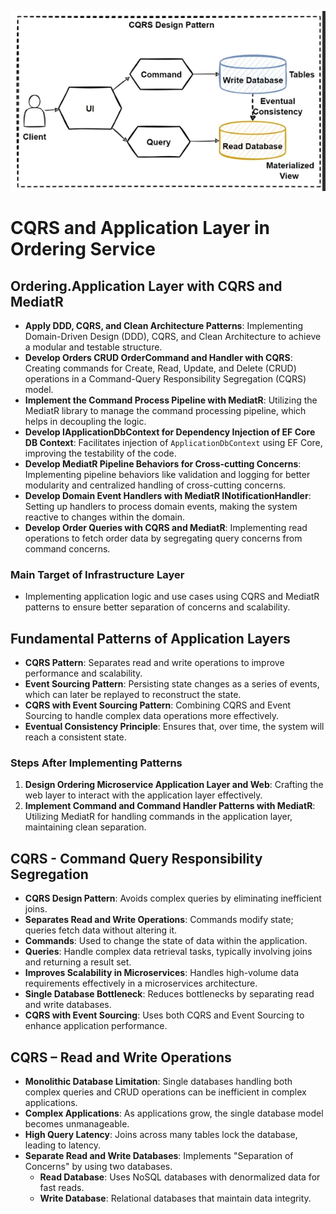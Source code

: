 ![alt text](image-1.png)
# CQRS and Application Layer in Ordering Service

## Ordering.Application Layer with CQRS and MediatR
- **Apply DDD, CQRS, and Clean Architecture Patterns**: Implementing Domain-Driven Design (DDD), CQRS, and Clean Architecture to achieve a modular and testable structure.
- **Develop Orders CRUD OrderCommand and Handler with CQRS**: Creating commands for Create, Read, Update, and Delete (CRUD) operations in a Command-Query Responsibility Segregation (CQRS) model.
- **Implement the Command Process Pipeline with MediatR**: Utilizing the MediatR library to manage the command processing pipeline, which helps in decoupling the logic.
- **Develop IApplicationDbContext for Dependency Injection of EF Core DB Context**: Facilitates injection of `ApplicationDbContext` using EF Core, improving the testability of the code.
- **Develop MediatR Pipeline Behaviors for Cross-cutting Concerns**: Implementing pipeline behaviors like validation and logging for better modularity and centralized handling of cross-cutting concerns.
- **Develop Domain Event Handlers with MediatR INotificationHandler**: Setting up handlers to process domain events, making the system reactive to changes within the domain.
- **Develop Order Queries with CQRS and MediatR**: Implementing read operations to fetch order data by segregating query concerns from command concerns.

### Main Target of Infrastructure Layer
- Implementing application logic and use cases using CQRS and MediatR patterns to ensure better separation of concerns and scalability.

## Fundamental Patterns of Application Layers
- **CQRS Pattern**: Separates read and write operations to improve performance and scalability.
- **Event Sourcing Pattern**: Persisting state changes as a series of events, which can later be replayed to reconstruct the state.
- **CQRS with Event Sourcing Pattern**: Combining CQRS and Event Sourcing to handle complex data operations more effectively.
- **Eventual Consistency Principle**: Ensures that, over time, the system will reach a consistent state.
  
### Steps After Implementing Patterns
1. **Design Ordering Microservice Application Layer and Web**: Crafting the web layer to interact with the application layer effectively.
2. **Implement Command and Command Handler Patterns with MediatR**: Utilizing MediatR for handling commands in the application layer, maintaining clean separation.

## CQRS - Command Query Responsibility Segregation
- **CQRS Design Pattern**: Avoids complex queries by eliminating inefficient joins.  
- **Separates Read and Write Operations**: Commands modify state; queries fetch data without altering it.
- **Commands**: Used to change the state of data within the application.
- **Queries**: Handle complex data retrieval tasks, typically involving joins and returning a result set.
- **Improves Scalability in Microservices**: Handles high-volume data requirements effectively in a microservices architecture.
- **Single Database Bottleneck**: Reduces bottlenecks by separating read and write databases.
- **CQRS with Event Sourcing**: Uses both CQRS and Event Sourcing to enhance application performance.
  
## CQRS – Read and Write Operations
- **Monolithic Database Limitation**: Single databases handling both complex queries and CRUD operations can be inefficient in complex applications.
- **Complex Applications**: As applications grow, the single database model becomes unmanageable.
- **High Query Latency**: Joins across many tables lock the database, leading to latency.
- **Separate Read and Write Databases**: Implements "Separation of Concerns" by using two databases.
  - **Read Database**: Uses NoSQL databases with denormalized data for fast reads.
  - **Write Database**: Relational databases that maintain data integrity.